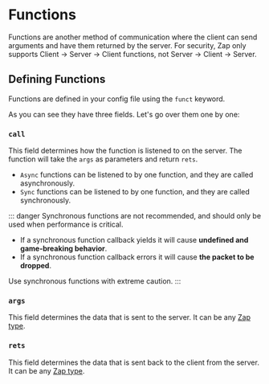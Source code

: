<script setup lang="ts">
const example = `funct Test = {
    call: Async,
    args: struct {
        foo: u8,
        bar: string
    },
    rets: enum { "Success", "Fail" }
}`
</script>

# Functions

Functions are another method of communication where the client can send arguments and have them returned by the server. For security, Zap only supports Client -> Server -> Client functions, not Server -> Client -> Server.

## Defining Functions

Functions are defined in your config file using the `funct` keyword.

<CodeBlock :code="example" />

As you can see they have three fields. Let's go over them one by one:

### `call`

This field determines how the function is listened to on the server. The function will take the `args` as parameters and return `rets`.

- `Async` functions can be listened to by one function, and they are called asynchronously.
- `Sync` functions can be listened to by one function, and they are called synchronously.

::: danger
Synchronous functions are not recommended, and should only be used when performance is critical.

- If a synchronous function callback yields it will cause **undefined and game-breaking behavior**.
- If a synchronous function callback errors it will cause **the packet to be dropped**.

Use synchronous functions with extreme caution.
:::

### `args`

This field determines the data that is sent to the server. It can be any [Zap type](./types.md).

### `rets`

This field determines the data that is sent back to the client from the server. It can be any [Zap type](./types.md).
